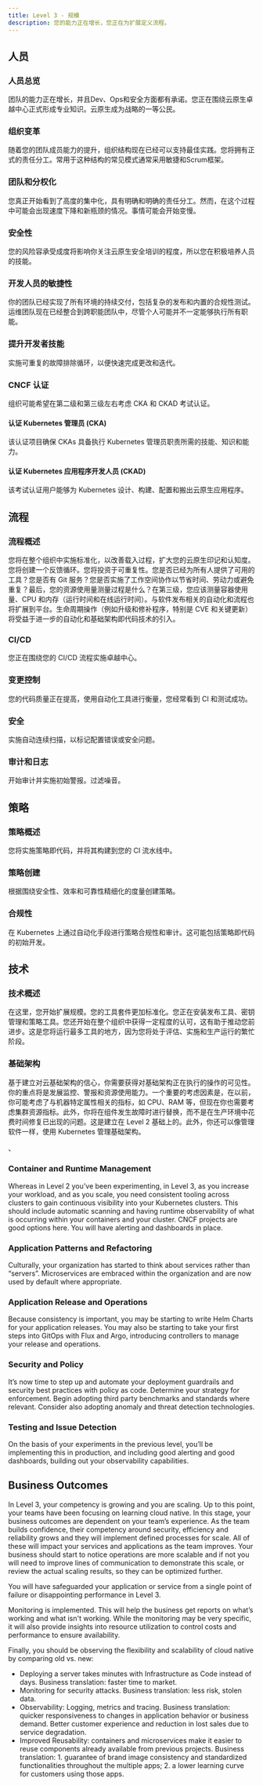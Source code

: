 ```yaml
---
title: Level 3 - 规模
description: 您的能力正在增长，您正在为扩展定义流程。
---
```


## <i class="fas fa-users"></i> 人员

### 人员总览 

团队的能力正在增长，并且Dev、Ops和安全方面都有承诺。您正在围绕云原生卓越中心正式形成专业知识。云原生成为战略的一等公民。

### 组织变革

随着您的团队成员能力的提升，组织结构现在已经可以支持最佳实践。您将拥有正式的责任分工。常用于这种结构的常见模式通常采用敏捷和Scrum框架。

### 团队和分权化

您真正开始看到了高度的集中化，具有明确和明确的责任分工。然而，在这个过程中可能会出现速度下降和新瓶颈的情况。事情可能会开始变慢。

### 安全性

您的风险容承受成度将影响你关注云原生安全培训的程度，所以您在积极培养人员的技能。

### 开发人员的敏捷性

你的团队已经实现了所有环境的持续交付，包括复杂的发布和内置的合规性测试。运维团队现在已经整合到跨职能团队中，尽管个人可能并不一定能够执行所有职能。

### 提升开发者技能

实施可重复的故障排除循环，以便快速完成更改和迭代。

### CNCF 认证

组织可能希望在第二级和第三级左右考虑 CKA 和 CKAD 考试认证。

#### 认证 Kubernetes 管理员 (CKA)

该认证项目确保 CKAs 具备执行 Kubernetes 管理员职责所需的技能、知识和能力。

#### 认证 Kubernetes 应用程序开发人员 (CKAD)

该考试认证用户能够为 Kubernetes 设计、构建、配置和搬出云原生应用程序。

## <i class="fas fa-cogs"></i> 流程

### 流程概述

您将在整个组织中实施标准化，以改善载入过程，扩大您的云原生印记和认知度。您将创建一个反馈循环。您将投资于可重复性。您是否已经为所有人提供了可用的工具？您是否有 Git 服务？您是否实施了工作空间协作以节省时间、劳动力或避免重复？最后，您的资源使用量测量过程是什么？在第三级，您应该测量容器使用量、CPU 和内存（运行时间和在线运行时间）。与软件发布相关的自动化和流程也将扩展到平台。生命周期操作（例如升级和修补程序，特别是 CVE 和关键更新）将受益于进一步的自动化和基础架构即代码技术的引入。


### CI/CD

您正在围绕您的 CI/CD 流程实施卓越中心。

### 变更控制

您的代码质量正在提高，使用自动化工具进行衡量，您经常看到 CI 和测试成功。

### 安全

实施自动连续扫描，以标记配置错误或安全问题。

### 审计和日志

开始审计并实施初始警报。过滤噪音。

## <i class="fas fa-edit"></i> 策略

### 策略概述

您将实施策略即代码，并将其构建到您的 CI 流水线中。

### 策略创建

根据围绕安全性、效率和可靠性精细化的度量创建策略。

### 合规性

在 Kubernetes 上通过自动化手段进行策略合规性和审计。这可能包括策略即代码的初始开发。

## <i class="fas fa-server"></i> 技术

### 技术概述

在这里，您开始扩展规模。您的工具套件更加标准化。您正在安装发布工具、密钥管理和策略工具。您还开始在整个组织中获得一定程度的认可，这有助于推动您前进步。这是您将运行最多工具的地方，因为您将处于评估、实施和生产运行的繁忙阶段。

### 基础架构

基于建立对云基础架构的信心，你需要获得对基础架构正在执行的操作的可见性。你的重点将是发展监控、警报和资源使用能力。一个重要的考虑因素是，在以前，你可能考虑了与机器特定属性相关的指标，如 CPU、RAM 等，但现在你也需要考虑集群资源指标。此外，你将在组件发生故障时进行替换，而不是在生产环境中花费时间修复已出现的问题。这是建立在 Level 2 基础上的。此外，你还可以像管理软件一样，使用 Kubernetes 管理基础架构。

、
### Container and Runtime Management

Whereas in Level 2 you’ve been experimenting, in Level 3, as you increase your workload, and as you scale, you need consistent tooling across clusters to gain continuous visibility into your Kubernetes clusters. This should include automatic scanning and having runtime observability of what is occurring within your containers and your cluster. CNCF projects are good options here. You will have alerting and dashboards in place.

### Application Patterns and Refactoring

Culturally, your organization has started to think about services rather than “servers”. Microservices are embraced within the organization and are now used by default where appropriate.

### Application Release and Operations

Because consistency is important, you may be starting to write Helm Charts for your application releases. You may also be starting to take your first steps into GitOps with Flux and Argo, introducing controllers to manage your release and operations.

### Security and Policy

It’s now time to step up and automate your deployment guardrails and security best practices with policy as code. Determine your strategy for enforcement. Begin adopting third party benchmarks and standards where relevant. Consider also adopting anomaly and threat detection technologies.

### Testing and Issue Detection

On the basis of your experiments in the previous level, you’ll be implementing this in production, and including good alerting and good dashboards, building out your observability capabilities.

## <i class="fas fa-building"></i> Business Outcomes

In Level 3, your competency is growing and you are scaling. Up to this point, your teams have been focusing on learning cloud native. In this stage, your business outcomes are dependent on your team’s experience. As the team builds confidence, their competency around security, efficiency and reliability grows and they will implement defined processes for scale. All of these will impact your services and applications as the team improves. Your business should start to notice operations are more scalable and if not you will need to improve lines of communication to demonstrate this scale, or review the actual scaling results, so they can be optimized further.

You will have safeguarded your application or service from a single point of failure or disappointing performance in Level 3.

Monitoring is implemented. This will help the business get reports on what’s working and what isn't working. While the monitoring may be very specific, it will also provide insights into resource utilization to control costs and performance to ensure availability.

Finally, you should be observing the flexibility and scalability of cloud native by comparing old vs. new:

- Deploying a server takes minutes with Infrastructure as Code instead of days. Business translation: faster time to market.
- Monitoring for security attacks. Business translation: less risk, stolen data.
- Observability: Logging, metrics and tracing. Business translation: quicker responsiveness to changes in application behavior or business demand. Better customer experience and reduction in lost sales due to service degradation.
- Improved Reusability: containers and microservices make it easier to reuse components already available from previous projects. Business translation: 1. guarantee of brand image consistency and standardized functionalities throughout the multiple apps; 2. a lower learning curve for customers using those apps.

